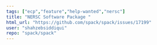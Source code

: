 ```yaml
---
tags: ["ecp","feature","help-wanted","nersc"]
title: "NERSC Software Package "
html_url: "https://github.com/spack/spack/issues/17199"
user: "shahzebsiddiqui"
repo: "spack/spack"
---
```


